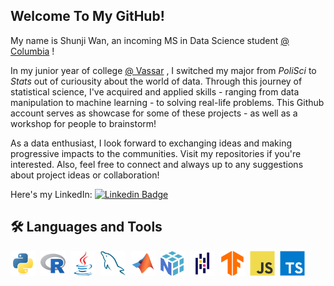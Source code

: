 ## Welcome To My GitHub!

My name is Shunji Wan, an incoming MS in Data Science student [@ Columbia](https://datascience.columbia.edu/education/programs/m-s-in-data-science/) !

In my junior year of college [@ Vassar](https://www.vassar.edu/math) , I switched my major from _PoliSci_ to _Stats_ out of curiousity about the world of data. Through this journey of statistical science, I've acquired and applied skills - ranging from data manipulation to machine learning - to solving real-life problems. This Github account serves as showcase for some of these projects - as well as a workshop for people to brainstorm!

As a data enthusiast, I look forward to exchanging ideas and making progressive impacts to the communities. Visit my repositories if you're interested. Also, feel free to connect and always up to any suggestions about project ideas or collaboration!

Here's my LinkedIn: [![Linkedin Badge](https://img.shields.io/badge/-shunji-blue?style=flat&logo=Linkedin&logoColor=white)](https://www.linkedin.com/in/shunji-wan-a01305185/)


## :hammer_and_wrench: Languages and Tools
<div>
  <img src="https://github.com/devicons/devicon/blob/master/icons/python/python-original.svg" title="Python" alt="Python" width="40" height="40"/>&nbsp;
  <img src="https://github.com/devicons/devicon/blob/master/icons/r/r-original.svg" title="R" alt="R" width="40" height="40"/>&nbsp;
  <img src="https://github.com/devicons/devicon/blob/master/icons/java/java-original.svg" title="Java" alt="Java" width="40" height="40"/>&nbsp;
  <img src="https://github.com/devicons/devicon/blob/master/icons/mysql/mysql-original.svg" title="MySQL" alt="MySQL" width="40" height="40"/>&nbsp;
  <img src="https://github.com/devicons/devicon/blob/master/icons/matlab/matlab-original.svg" title="Matlab" alt="Matlab" width="40" height="40"/>&nbsp;
  <img src="https://github.com/devicons/devicon/blob/master/icons/numpy/numpy-original.svg" title="Numpy" alt="Numpy" width="40" height="40"/>&nbsp;
  <img src="https://github.com/devicons/devicon/blob/master/icons/pandas/pandas-original.svg" title="Pandas" alt="Pandas" width="40" height="40"/>&nbsp;
  <img src="https://github.com/devicons/devicon/blob/master/icons/tensorflow/tensorflow-original.svg" title="Tensorflow" alt="Tensorflow" width="40" height="40"/>&nbsp;
  <img src="https://github.com/devicons/devicon/blob/master/icons/javascript/javascript-original.svg" title="JavaScript" alt="JavaScript" width="40" height="40"/>&nbsp;
  <img src="https://github.com/devicons/devicon/blob/master/icons/typescript/typescript-original.svg" title="TypeScript" alt="TypeScript" width="40" height="40"/>&nbsp;
</div>
<!--
**sjwan01/sjwan01** is a ✨ _special_ ✨ repository because its `README.md` (this file) appears on your GitHub profile.

Here are some ideas to get you started:

- 🔭 I’m currently working on ...
- 🌱 I’m currently learning ...
- 👯 I’m looking to collaborate on ...
- 🤔 I’m looking for help with ...
- 💬 Ask me about ...
- 📫 How to reach me: ...
- 😄 Pronouns: ...
- ⚡ Fun fact: ...
-->
